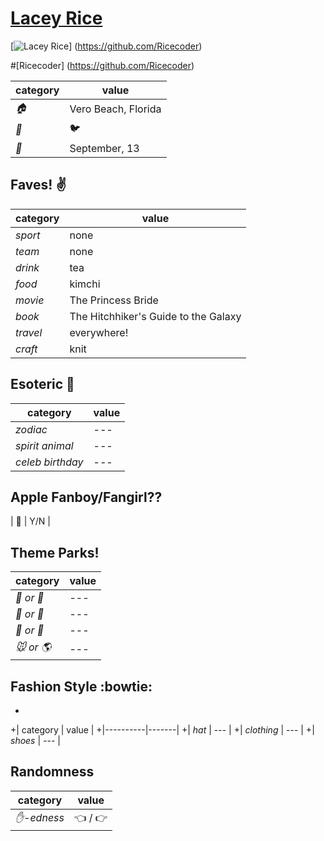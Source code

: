 # [Lacey Rice](https://github.com/Ricecoder)

[![Lacey Rice](https://avatars0.githubusercontent.com/u/13753919?v=3&s=460)] (https://github.com/Ricecoder) 

#[Ricecoder] (https://github.com/Ricecoder)


| category | value |
|-----------|-------|
| _:house:_ | Vero Beach, Florida |
| _:dog:_ | :bird: |
| _:birthday:_ | September, 13 |

## Faves! :v:

| category | value |
|----------|--------|
| _sport_  | none |
| _team_   | none |
| _drink_  | tea |
| _food_   | kimchi |
| _movie_  | The Princess Bride |
| _book_  | The Hitchhiker's Guide to the Galaxy |
| _travel_ | everywhere! |
| _craft_  | knit |

## Esoteric :crystal_ball:

| category | value |
|----------|-------|
| _zodiac_ | --- |
| _spirit animal_ | --- |
| _celeb birthday_ | --- |

## Apple Fanboy/Fangirl??
| :iphone: | Y/N |

## Theme Parks!
| category | value |
|----------|--------|
| _:ferris_wheel: or :roller_coaster:_ | --- |
| _:monorail: or :bus:_ | --- |
| _:poultry_leg: or :hamburger:_ | --- |
| _:mouse: or :earth_americas:_| --- |

## Fashion Style :bowtie:
+
+| category | value |
+|----------|-------|
+| _hat_ | --- |
+| _clothing_ | --- |
+| _shoes_ | --- |

## Randomness

| category        | value                        |
|-----------------|------------------------------|
| _:hand:-edness_ | :point_left: / :point_right: |
